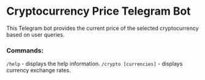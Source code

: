 # Cryptocurrency Price Telegram Bot
This Telegram bot provides the current price of the selected cryptocurrency based on user queries.

### Commands:

`/help` - displays the help information.
`/crypto [currencies]` - displays currency exchange rates.
